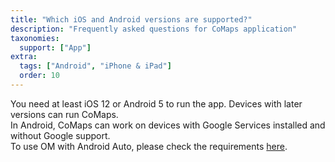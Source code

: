 ```yaml
---
title: "Which iOS and Android versions are supported?"
description: "Frequently asked questions for CoMaps application"
taxonomies:
  support: ["App"]
extra:
  tags: ["Android", "iPhone & iPad"]
  order: 10
---
```


You need at least iOS 12 or Android 5 to run the app. Devices with later versions can run CoMaps.  
In Android, CoMaps can work on devices with Google Services installed and without Google support.  
To use OM with Android Auto, please check the requirements [here](@/support/how-to-use-android-auto/index.md).
